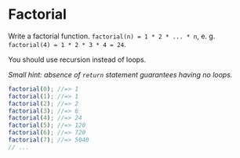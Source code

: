 # Factorial

Write a factorial function. `factorial(n) = 1 * 2 * ... * n`,
e. g. `factorial(4) = 1 * 2 * 3 * 4 = 24`.

You should use recursion instead of loops.

_Small hint: absence of `return` statement guarantees having no loops._

```javascript
factorial(0); //=> 1
factorial(1); //=> 1
factorial(2); //=> 2
factorial(3); //=> 6
factorial(4); //=> 24
factorial(5); //=> 120
factorial(6); //=> 720
factorial(7); //=> 5040
// ...
```
